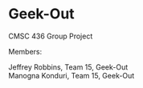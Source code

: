 # Geek-Out
CMSC 436 Group Project

Members:

Jeffrey Robbins, Team 15, Geek-Out  
Manogna Konduri, Team 15, Geek-Out
